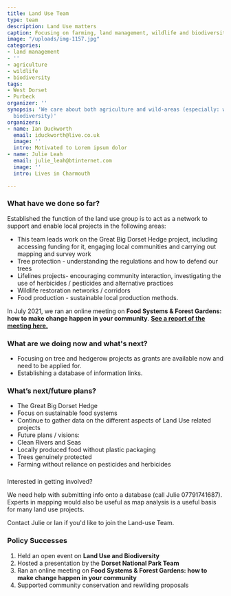 ```yaml
---
title: Land Use Team
type: team
description: Land Use matters
caption: Focusing on farming, land management, wildlife and biodiversity
image: "/uploads/img-1157.jpg"
categories:
- land management
- ''
- agriculture
- wildlife
- biodiversity
tags:
- West Dorset
- Purbeck
organizer: ''
synopsis: 'We care about both agriculture and wild-areas (especially: wildlife and
  biodiversity)'
organizers:
- name: Ian Duckworth
  email: iduckworth@live.co.uk
  image: ''
  intro: Motivated to Lorem ipsum dolor
- name: Julie Leah
  email: julie_leah@btinternet.com
  image: ''
  intro: Lives in Charmouth

---
```

### What have we done so far?

Established the function of the land use group is to act as a network to support and enable local projects in the following areas:

* This team leads work on the Great Big Dorset Hedge project, including accessing funding for it, engaging local communities and carrying out mapping and survey work
* Tree protection - understanding the regulations and how to defend our trees
* Lifelines projects- encouraging community interaction, investigating the use of herbicides / pesticides and alternative practices
* Wildlife restoration networks / corridors
* Food production - sustainable local production methods.

In July 2021, we ran an online meeting on **Food Systems & Forest Gardens: how to make change happen in your community**. [**See a report of the meeting here.**](https://www.dorsetcan.org/uploads/1/3/9/6/13969833/meeting_report_8.7.21.pdf)

### What are we doing now and what's next?

* Focusing on tree and hedgerow projects as grants are available now and need to be applied for.
* Establishing a database of information links.

### **What’s next/future plans?**

* The Great Big Dorset Hedge
* Focus on sustainable food systems
* Continue to gather data on the different aspects of Land Use related projects
* Future plans / visions:
* Clean Rivers and Seas
* Locally produced food without plastic packaging
* Trees genuinely protected
* Farming without reliance on pesticides and herbicides

### 

Interested in getting involved?

We need help with submitting info onto a database (call Julie 07791741687).
Experts in mapping would also be useful as map analysis is a useful basis for many land use projects.​

Contact Julie or Ian if you'd like to join the Land-use Team.

### Policy Successes

1. Held an open event on **Land Use and Biodiversity**
2. Hosted a presentation by the **Dorset National Park Team**
3. Ran an online meeting on **Food Systems & Forest Gardens: how to make change happen in your community**
4. Supported community conservation and rewilding proposals

> 